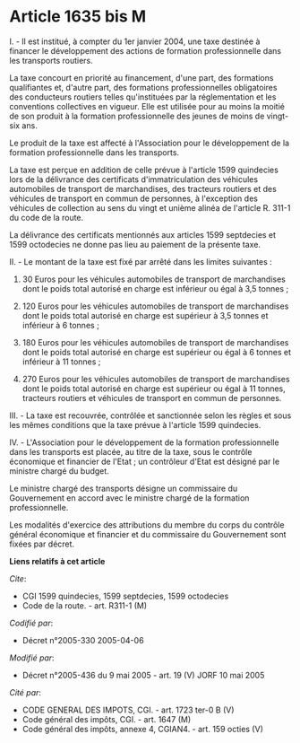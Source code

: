 # Article 1635 bis M

I. - Il est institué, à compter du 1er janvier 2004, une taxe destinée à financer le développement des actions de formation
professionnelle dans les transports routiers.

La taxe concourt en priorité au financement, d'une part, des formations qualifiantes et, d'autre part, des formations
professionnelles obligatoires des conducteurs routiers telles qu'instituées par la réglementation et les conventions
collectives en vigueur. Elle est utilisée pour au moins la moitié de son produit à la formation professionnelle des jeunes de
moins de vingt-six ans.

Le produit de la taxe est affecté à l'Association pour le développement de la formation professionnelle dans les transports.

La taxe est perçue en addition de celle prévue à l'article 1599 quindecies lors de la délivrance des certificats
d'immatriculation des véhicules automobiles de transport de marchandises, des tracteurs routiers et des véhicules de
transport en commun de personnes, à l'exception des véhicules de collection au sens du vingt et unième alinéa de l'article R.
311-1 du code de la route.

La délivrance des certificats mentionnés aux articles 1599 septdecies et 1599 octodecies ne donne pas lieu au paiement de la
présente taxe.

II. - Le montant de la taxe est fixé par arrêté dans les limites suivantes :

1. 30 Euros pour les véhicules automobiles de transport de marchandises dont le poids total autorisé en charge est inférieur
ou égal à 3,5 tonnes ;

2. 120 Euros pour les véhicules automobiles de transport de marchandises dont le poids total autorisé en charge est supérieur
à 3,5 tonnes et inférieur à 6 tonnes ;

3. 180 Euros pour les véhicules automobiles de transport de marchandises dont le poids total autorisé en charge est supérieur
ou égal à 6 tonnes et inférieur à 11 tonnes ;

4. 270 Euros pour les véhicules automobiles de transport de marchandises dont le poids total autorisé en charge est supérieur
ou égal à 11 tonnes, tracteurs routiers et véhicules de transport en commun de personnes.

III. - La taxe est recouvrée, contrôlée et sanctionnée selon les règles et sous les mêmes conditions que la taxe prévue à
l'article 1599 quindecies.

IV. - L'Association pour le développement de la formation professionnelle dans les transports est placée, au titre de la
taxe, sous le contrôle économique et financier de l'Etat ; un contrôleur d'Etat est désigné par le ministre chargé du budget.

Le ministre chargé des transports désigne un commissaire du Gouvernement en accord avec le ministre chargé de la formation
professionnelle.

Les modalités d'exercice des attributions du membre du corps du contrôle général économique et financier et du commissaire du
Gouvernement sont fixées par décret.

**Liens relatifs à cet article**

_Cite_:

  - CGI 1599 quindecies, 1599 septdecies, 1599 octodecies
  - Code de la route. - art. R311-1 (M)

_Codifié par_:

  - Décret n°2005-330 2005-04-06

_Modifié par_:

  - Décret n°2005-436 du 9 mai 2005 - art. 19 (V) JORF 10 mai 2005

_Cité par_:

  - CODE GENERAL DES IMPOTS, CGI. - art. 1723 ter-0 B (V)
  - Code général des impôts, CGI. - art. 1647 (M)
  - Code général des impôts, annexe 4, CGIAN4. - art. 159 octies (V)
